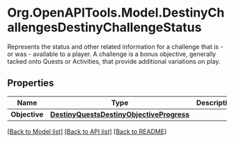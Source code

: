 # Org.OpenAPITools.Model.DestinyChallengesDestinyChallengeStatus
Represents the status and other related information for a challenge that is - or was - available to a player.   A challenge is a bonus objective, generally tacked onto Quests or Activities, that provide additional variations on play.

## Properties

Name | Type | Description | Notes
------------ | ------------- | ------------- | -------------
**Objective** | [**DestinyQuestsDestinyObjectiveProgress**](DestinyQuestsDestinyObjectiveProgress.md) |  | [optional] 

[[Back to Model list]](../README.md#documentation-for-models) [[Back to API list]](../README.md#documentation-for-api-endpoints) [[Back to README]](../README.md)

